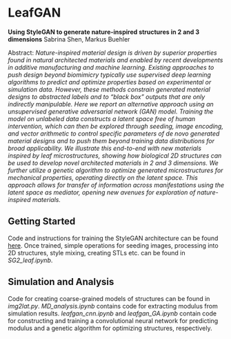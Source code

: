 # LeafGAN
**Using StyleGAN to generate nature-inspired structures in 2 and 3 dimensions**
Sabrina Shen, Markus Buehler

Abstract: *Nature-inspired material design is driven by superior properties found in natural architected materials and enabled by recent developments in additive manufacturing and machine learning. Existing approaches to push design beyond biomimicry typically use supervised deep learning algorithms to predict and optimize properties based on experimental or simulation data. However, these methods constrain generated material designs to abstracted labels and to “black box” outputs that are only indirectly manipulable. Here we report an alternative approach using an unsupervised generative adversarial network (GAN) model. Training the model on unlabeled data constructs a latent space free of human intervention, which can then be explored through seeding, image encoding, and vector arithmetic to control specific parameters of de novo generated material designs and to push them beyond training data distributions for broad applicability. We illustrate this end-to-end with new materials inspired by leaf microstructures, showing how biological 2D structures can be used to develop novel architected materials in 2 and 3 dimensions. We further utilize a genetic algorithm to optimize generated microstructures for mechanical properties, operating directly on the latent space. This approach allows for transfer of information across manifestations using the latent space as mediator, opening new avenues for exploration of nature-inspired materials.*

## Getting Started
Code and instructions for training the StyleGAN architecture can be found [here](https://github.com/NVlabs/stylegan2-ada-pytorch). Once trained, simple operations for seeding images, processing into 2D structures, style mixing, creating STLs etc. can be found in *SG2_leaf.ipynb*.

## Simulation and Analysis
Code for creating coarse-grained models of structures can be found in *img2lat.py*. *MD_analysis.ipynb* contains code for extracting modulus from simulation results. *leafgan_cnn.ipynb* and *leafgan_GA.ipynb* contain code for constructing and training a convolutional neural network for predicting modulus and a genetic algorithm for optimizing structures, respectively. 
